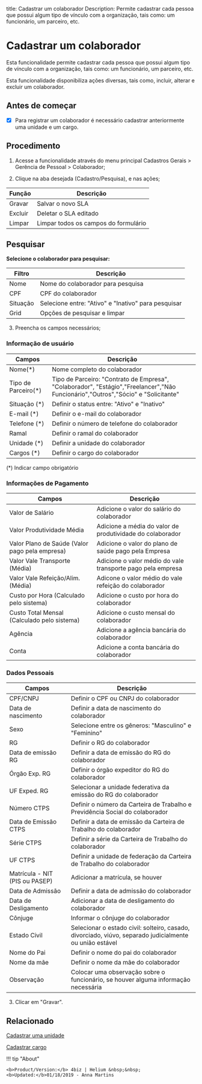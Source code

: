 title: Cadastrar um colaborador
Description: Permite cadastrar cada pessoa que possui algum tipo de vínculo com a organização, tais como: um funcionário, um parceiro, etc.
# Cadastrar um colaborador

Esta funcionalidade permite cadastrar cada pessoa que possui algum tipo de
vínculo com a organização, tais como: um funcionário, um parceiro, etc.

Esta funcionalidade disponibiliza ações diversas, tais como, incluir, alterar e
excluir um colaborador.

Antes de começar
--------------------

- [X] Para registrar um colaborador é necessário cadastrar anteriormente uma unidade e um cargo.

Procedimento
---------

1.  Acesse a funcionalidade através do menu principal Cadastros Gerais \>
    Gerência de Pessoal \> Colaborador;
    
2. Clique na aba desejada (Cadastro/Pesquisa), e nas ações;

|Função|Descrição|
|-|-|
|Gravar|Salvar o novo SLA|
|Excluir|Deletar o SLA editado|
|Limpar|Limpar todos os campos do formulário|

## Pesquisar

**Selecione o colaborador para pesquisar:**

|Filtro|Descrição|
|-|-|
|Nome|Nome do colaborador para pesquisa|
|CPF|CPF do colaborador|
|Situação|Selecione entre: "Ativo" e "Inativo" para pesquisar|
|Grid|Opções de pesquisar e limpar|

3.  Preencha os campos necessários;

### Informação de usuário

|Campos|Descrição|
|-|-|
|Nome(\*)|Nome completo do colaborador|
|Tipo de Parceiro(\*)|Tipo de Parceiro: "Contrato de Empresa", "Colaborador", "Estágio","Freelancer","Não Funcionário","Outros","Sócio" e "Solicitante"|
|Situação (\*)|Definir o status entre: "Ativo" e "Inativo"|
|E-mail (\*)|Definir o e-mail do colaborador|
|Telefone (\*)|Definir o número de telefone do colaborador|
|Ramal|Definir o ramal do colaborador|
|Unidade (\*)|Definir a unidade do colaborador|
|Cargos (\*)|Definir o cargo do colaborador|

(*) Indicar campo obrigatório

### Informações de Pagamento

|Campos|Descrição|
|-|-|
|Valor de Salário|Adicione o valor do salário do colaborador|
|Valor Produtividade Média|Adicione a média do valor de produtividade do colaborador|
|Valor Plano de Saúde (Valor pago pela empresa)|Adicione o valor do plano de saúde pago pela Empresa|
|Valor Vale Transporte (Média)|Adicione o valor médio do vale transporte pago pela empresa|
|Valor Vale Refeição/Alim.(Média)|Adicone o valor médio do vale refeição do colaborador|
|Custo por Hora (Calculado pelo sistema)|Adicione o custo por hora do colaborador|
|Custo Total Mensal (Calculado pelo sistema)|Adicione o custo mensal do colaborador|
|Agência|Adicione a agência bancária do colaborador|
|Conta|Adicione a conta bancária do colaborador|

### Dados Pessoais

|Campos|Descrição|
|-|-|
|CPF/CNPJ|Definir o CPF ou CNPJ do colaborador|
|Data de nascimento|Definir a data de nascimento do colaborador|
|Sexo|Selecione entre os gêneros: "Masculino" e "Feminino"|
|RG|Definir o RG do colaborador|
|Data de emissão RG|Definir a data de emissão do RG do colaborador|
|Órgão Exp. RG|Definir o órgão expeditor do RG do colaborador|
|UF Exped. RG|Selecionar a unidade federativa da emissão do RG do colaborador|
|Número CTPS|Definir o número da Carteira de Trabalho e Previdência Social do colaborador|
|Data de Emissão CTPS|Definir a data de emissão da Carteira de Trabalho do colaborador|
|Série CTPS|Definir a série da Carteira de Trabalho do colaborador|
|UF CTPS|Definir a unidade de federação da Carteira de Trabalho do colaborador|
|Matrícula - NIT (PIS ou PASEP)|Adicionar a matrícula, se houver|
|Data de Admissão|Definir a data de admissão do colaborador|
|Data de Desligamento|Adicionar a data de desligamento do colaborador|
|Cônjuge|Informar o cônjuge do colaborador|
|Estado Civil|Selecionar o estado civil: solteiro, casado, divorciado, viúvo, separado judicialmente ou união estável|
|Nome do Pai|Definir o nome do pai do colaborador|
|Nome da mãe|Definir o nome da mãe do colaborador|
|Observação|Colocar uma observação sobre o funcionário, se houver alguma informação necessária|

3.  Clicar em "Gravar".


Relacionado
-------

[Cadastrar uma unidade](/pt-br/4biz-helium/platform-administration/region-and-language/register-unit.html)

[Cadastrar cargo](/pt-br/4biz-helium/initial-settings/access-settings/user/position.html)

!!! tip "About"

    <b>Product/Version:</b> 4biz | Helium &nbsp;&nbsp;
    <b>Updated:</b>01/18/2019 - Anna Martins
